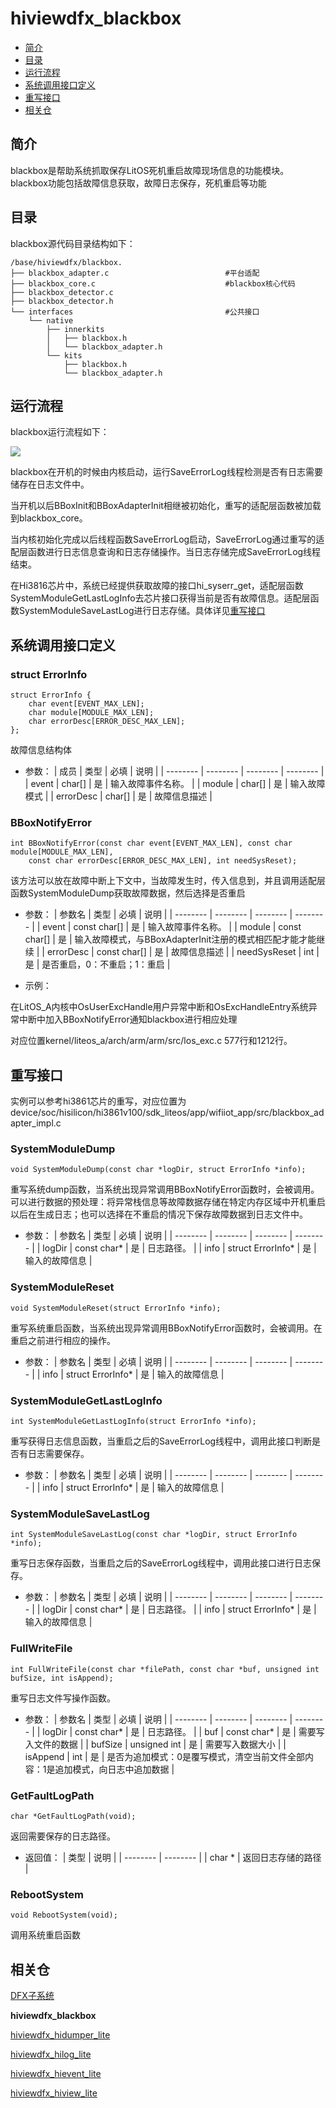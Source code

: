 # hiviewdfx_blackbox

-   [简介](#简介)
-   [目录](#目录)
-   [运行流程](#运行流程)
-   [系统调用接口定义](#系统调用接口定义)
-   [重写接口](#重写接口)
-   [相关仓](#相关仓)

## 简介

blackbox是帮助系统抓取保存LitOS死机重启故障现场信息的功能模块。
blackbox功能包括故障信息获取，故障日志保存，死机重启等功能

## 目录

blackbox源代码目录结构如下：

```
/base/hiviewdfx/blackbox.
├── blackbox_adapter.c                          #平台适配
├── blackbox_core.c                             #blackbox核心代码
├── blackbox_detector.c
├── blackbox_detector.h
└── interfaces                                  #公共接口
    └── native
        ├── innerkits
        │   ├── blackbox.h
        │   └── blackbox_adapter.h
        └── kits
            ├── blackbox.h
            └── blackbox_adapter.h
```

## 运行流程

blackbox运行流程如下：

![](figures/zh-cn_image_0000001644475773.png)

blackbox在开机的时候由内核启动，运行SaveErrorLog线程检测是否有日志需要储存在日志文件中。

当开机以后BBoxInit和BBoxAdapterInit相继被初始化，重写的适配层函数被加载到blackbox_core。

当内核初始化完成以后线程函数SaveErrorLog启动，SaveErrorLog通过重写的适配层函数进行日志信息查询和日志存储操作。当日志存储完成SaveErrorLog线程结束。

在Hi3816芯片中，系统已经提供获取故障的接口hi_syserr_get，适配层函数SystemModuleGetLastLogInfo去芯片接口获得当前是否有故障信息。适配层函数SystemModuleSaveLastLog进行日志存储。具体详见[重写接口](#重写接口)

## 系统调用接口定义

### struct ErrorInfo

```
struct ErrorInfo {
    char event[EVENT_MAX_LEN];
    char module[MODULE_MAX_LEN];
    char errorDesc[ERROR_DESC_MAX_LEN];
};
```

故障信息结构体

- 参数：
  | 成员 | 类型 | 必填 | 说明 |
  | -------- | -------- | -------- | -------- |
  | event | char[] | 是 | 输入故障事件名称。 |
  | module | char[] | 是 | 输入故障模式 |
  | errorDesc | char[] | 是 | 故障信息描述 |

### BBoxNotifyError

```
int BBoxNotifyError(const char event[EVENT_MAX_LEN], const char module[MODULE_MAX_LEN],
    const char errorDesc[ERROR_DESC_MAX_LEN], int needSysReset);
```

该方法可以放在故障中断上下文中，当故障发生时，传入信息到，并且调用适配层函数SystemModuleDump获取故障数据，然后选择是否重启

- 参数：
  | 参数名 | 类型 | 必填 | 说明 |
  | -------- | -------- | -------- | -------- |
  | event | const char[] | 是 | 输入故障事件名称。 |
  | module | const char[] | 是 | 输入故障模式，与BBoxAdapterInit注册的模式相匹配才能才能继续 |
  | errorDesc | const char[] | 是 | 故障信息描述 |
  | needSysReset | int | 是 | 是否重启，0：不重启；1：重启 |

- 示例：

在LitOS_A内核中OsUserExcHandle用户异常中断和OsExcHandleEntry系统异常中断中加入BBoxNotifyError通知blackbox进行相应处理

对应位置kernel/liteos_a/arch/arm/arm/src/los_exc.c 577行和1212行。

## 重写接口

实例可以参考hi3861芯片的重写，对应位置为device/soc/hisilicon/hi3861v100/sdk_liteos/app/wifiiot_app/src/blackbox_adapter_impl.c

### SystemModuleDump

```
void SystemModuleDump(const char *logDir, struct ErrorInfo *info);
```

重写系统dump函数，当系统出现异常调用BBoxNotifyError函数时，会被调用。可以进行数据的预处理：将异常栈信息等故障数据存储在特定内存区域中开机重启以后在生成日志；也可以选择在不重启的情况下保存故障数据到日志文件中。

- 参数：
  | 参数名 | 类型 | 必填 | 说明 |
  | -------- | -------- | -------- | -------- |
  | logDir | const char* | 是 | 日志路径。 |
  | info | struct ErrorInfo* | 是 | 输入的故障信息 |

### SystemModuleReset

```
void SystemModuleReset(struct ErrorInfo *info);
```

重写系统重启函数，当系统出现异常调用BBoxNotifyError函数时，会被调用。在重启之前进行相应的操作。

- 参数：
  | 参数名 | 类型 | 必填 | 说明 |
  | -------- | -------- | -------- | -------- |
  | info | struct ErrorInfo* | 是 | 输入的故障信息 |

### SystemModuleGetLastLogInfo

```
int SystemModuleGetLastLogInfo(struct ErrorInfo *info);
```

重写获得日志信息函数，当重启之后的SaveErrorLog线程中，调用此接口判断是否有日志需要保存。

- 参数：
  | 参数名 | 类型 | 必填 | 说明 |
  | -------- | -------- | -------- | -------- |
  | info | struct ErrorInfo* | 是 | 输入的故障信息 |

### SystemModuleSaveLastLog

```
int SystemModuleSaveLastLog(const char *logDir, struct ErrorInfo *info);
```

重写日志保存函数，当重启之后的SaveErrorLog线程中，调用此接口进行日志保存。

- 参数：
  | 参数名 | 类型 | 必填 | 说明 |
  | -------- | -------- | -------- | -------- |
  | logDir | const char* | 是 | 日志路径。 |
  | info | struct ErrorInfo* | 是 | 输入的故障信息 |

### FullWriteFile

```
int FullWriteFile(const char *filePath, const char *buf, unsigned int bufSize, int isAppend);
```

重写日志文件写操作函数。

- 参数：
  | 参数名 | 类型 | 必填 | 说明 |
  | -------- | -------- | -------- | -------- |
  | logDir | const char* | 是 | 日志路径。 |
  | buf | const char* | 是 | 需要写入文件的数据 |
  | bufSize | unsigned int | 是 | 需要写入数据大小 |
  | isAppend | int | 是 | 是否为追加模式：0是覆写模式，清空当前文件全部内容：1是追加模式，向日志中追加数据 |

### GetFaultLogPath

```
char *GetFaultLogPath(void);
```

返回需要保存的日志路径。

- 返回值：
  | 类型 | 说明 |
  | -------- | -------- |
  | char * | 返回日志存储的路径 |

### RebootSystem

```
void RebootSystem(void); 
```

调用系统重启函数

## 相关仓

[DFX子系统](https://gitee.com/openharmony/docs/blob/master/zh-cn/readme/DFX%E5%AD%90%E7%B3%BB%E7%BB%9F.md)

**hiviewdfx\_blackbox**

[hiviewdfx\_hidumper\_lite](https://gitee.com/openharmony/hiviewdfx_hidumper_lite/blob/master/README_zh.md)

[hiviewdfx\_hilog\_lite](https://gitee.com/openharmony/hiviewdfx_hilog_lite/blob/master/README_zh.md)

[hiviewdfx\_hievent\_lite](https://gitee.com/openharmony/hiviewdfx_hievent_lite/blob/master/README_zh.md)

[hiviewdfx\_hiview\_lite](https://gitee.com/openharmony/hiviewdfx_hiview_lite/blob/master/README_zh.md)
